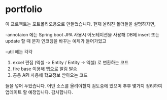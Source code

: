 # portfolio

이 프로젝트는 포트폴리오용으로 만들었습니다.
현재 올려진 폴더들을 설명하자면,

-annotaion 에는 Spring boot JPA 사용시 어노테이션을 사용해 DB에 insert 또는 update 할 때 문자 인코딩을 바꾸는 예제가 들어가있고

-util 에는 각각 
1. excel 편집 (엑셀 -> Entity / Entity -> 엑셀) 로 변환하는 코드
2. fire base 이용해 앱으로 알림 발송
3. 공용 API 사용해 학교정보 받아오는 코드 



들을 넣어 두었습니다. 어떤 소스를 올려야할지 검토중에 있으며 추후 몇가지 정리하여 업데이트 할 예정입니다. 
감사합니다.
